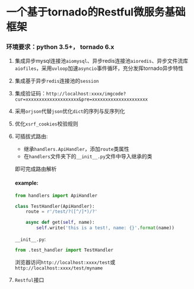 # 一个基于tornado的Restful微服务基础框架
### 环境要求：python 3.5+， tornado 6.x
1. 集成异步mysql连接池`aiomysql`、异步redis连接池`aioredis`、异步文件流库`aiofiles`，采用`uvloop`加速`asyncio`事件循环，充分发挥tornado异步特性
1. 集成基于异步`redis`连接池的`session`
1. 集成验证码：`http://localhost:xxxx/imgcode?cur=xxxxxxxxxxxxxxxxxxxx&pre=xxxxxxxxxxxxxxxxxxxxx`
1. 采用`orjson`代替`json`优化`dict`的序列与反序列化
1. 优化`xsrf_cookies`校验规则
1. 可插拔式路由:
    - 继承`handlers.ApiHandler`，添加`route`类属性
    - 在`handlers`文件夹下的`__init__.py`文件中导入继承的类

    即可完成路由解析
    #### example:
    ```python
    from handlers import ApiHandler

    class TestHandler(ApiHandler):
        route = r'/test/?([^/]*)/?'

        async def get(self, name):
            self.write('this is a test!, name: {}'.format(name))
    ```
    `__init__.py`:
    ```python
    from .test_handler import TestHandler
    ```
    浏览器访问`http://localhost:xxxx/test`或`http://localhost:xxxx/test/myname`
1. `Restful`接口